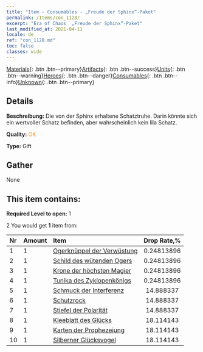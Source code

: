 ```yaml
---
title: "Item - Consumables - „Freude der Sphinx“-Paket"
permalink: /Items/con_1128/
excerpt: "Era of Chaos  „Freude der Sphinx“-Paket"
last_modified_at: 2021-04-11
locale: de
ref: "con_1128.md"
toc: false
classes: wide
---
```

 [Materials](/de/Items/){: .btn .btn--primary}[Artifacts](/de/Items/Artifacts/){: .btn .btn--success}[Units](/de/Items/Units/){: .btn .btn--warning}[Heroes](/de/Items/Heroes/){: .btn .btn--danger}[Consumables](/de/Items/Consumables/){: .btn .btn--info}[Unknown](/de/Items/Unknown/){: .btn .btn--primary}

## Details
 **Beschreibung:** Die von der Sphinx erhaltene Schatztruhe. Darin könnte sich ein wertvoller Schatz befinden, aber wahrscheinlich kein lila Schatz.

 **Quality:** <span style="color: #FF8C00">OK</span>

 **Type:** Gift

## Gather

  None

## This item contains:

 **Required Level to open:** 1

 2 You would get **1** item  from:

  | Nr | Amount |     Item    | Drop Rate,% |
  |:---|:-------|:------------|:---------:|
  | 1 | 1 | [Ogerknüppel der Verwüstung](/de/Items/art_125/) | 0.24813896 | 
  | 2 | 1 | [Schild des wütenden Ogers](/de/Items/art_126/) | 0.24813896 | 
  | 3 | 1 | [Krone der höchsten Magier](/de/Items/art_127/) | 0.24813896 | 
  | 4 | 1 | [Tunika des Zyklopenkönigs](/de/Items/art_128/) | 0.24813896 | 
  | 5 | 1 | [Schmuck der Interferenz](/de/Items/art_118/) | 14.888337 | 
  | 6 | 1 | [Schutzrock](/de/Items/art_119/) | 14.888337 | 
  | 7 | 1 | [Stiefel der Polarität](/de/Items/art_120/) | 14.888337 | 
  | 8 | 1 | [Kleeblatt des Glücks](/de/Items/art_109/) | 18.114143 | 
  | 9 | 1 | [Karten der Prophezeiung](/de/Items/art_110/) | 18.114143 | 
  | 10 | 1 | [Silberner Glücksvogel](/de/Items/art_111/) | 18.114143 | 
